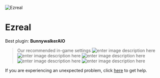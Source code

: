   ![Ezreal]()
# Ezreal

 Best plugin: **BunnywalkerAIO**
 


> Our recommended in-game settings
![enter image description here](https://cdn.discordapp.com/attachments/1002870395126427698/1024479978257141780/ezreal_1.PNG)
![enter image description here](https://cdn.discordapp.com/attachments/1002870395126427698/1024479978718502992/ezreal_2.PNG)
![enter image description here](https://cdn.discordapp.com/attachments/1002870395126427698/1024479979192455228/ezreal_3.PNG)
![enter image description here](https://cdn.discordapp.com/attachments/1002870395126427698/1024479979637063791/ezreal_4.PNG)
![enter image description here](https://cdn.discordapp.com/attachments/1002870395126427698/1024479980098441248/ezreal_5.PNG)

If you are experiencing an unexpected problem, click [here](https://github.com/y1n/BGX.Support/tree/main/%F0%9F%87%AC%F0%9F%87%A7%20English) to get help.
